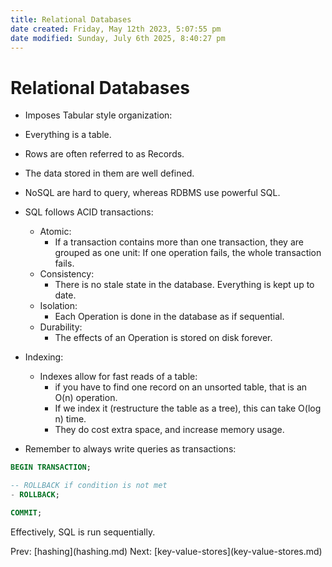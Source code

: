 ```yaml
---
title: Relational Databases
date created: Friday, May 12th 2023, 5:07:55 pm
date modified: Sunday, July 6th 2025, 8:40:27 pm
---
```


# Relational Databases

- Imposes Tabular style organization:
- Everything is a table.
- Rows are often referred to as Records.
- The data stored in them are well defined.
- NoSQL are hard to query, whereas RDBMS use powerful SQL.
- SQL follows ACID transactions:

  - Atomic:
    - If a transaction contains more than one transaction, they
      are grouped as one unit: If one operation fails, the whole
      transaction fails.
  - Consistency:
    - There is no stale state in the database. Everything is kept
      up to date.
  - Isolation:
    - Each Operation is done in the database as if sequential.
  - Durability:
    - The effects of an Operation is stored on disk forever.

- Indexing:

  - Indexes allow for fast reads of a table:
    - if you have to find one record on an unsorted table, that is
      an O(n) operation.
    - If we index it (restructure the table as a tree), this can
      take O(log n) time.
    - They do cost extra space, and increase memory usage.

- Remember to always write queries as transactions:

```sql
BEGIN TRANSACTION;

-- ROLLBACK if condition is not met
- ROLLBACK;

COMMIT;
```

Effectively, SQL is run sequentially.

Prev: \[hashing](hashing.md) Next:
\[key-value-stores](key-value-stores.md)
